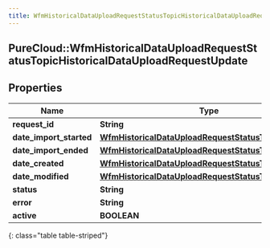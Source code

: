 ```yaml
---
title: WfmHistoricalDataUploadRequestStatusTopicHistoricalDataUploadRequestUpdate
---
```

## PureCloud::WfmHistoricalDataUploadRequestStatusTopicHistoricalDataUploadRequestUpdate

## Properties

|Name | Type | Description | Notes|
|------------ | ------------- | ------------- | -------------|
| **request_id** | **String** |  | [optional] |
| **date_import_started** | [**WfmHistoricalDataUploadRequestStatusTopicDateTime**](WfmHistoricalDataUploadRequestStatusTopicDateTime.html) |  | [optional] |
| **date_import_ended** | [**WfmHistoricalDataUploadRequestStatusTopicDateTime**](WfmHistoricalDataUploadRequestStatusTopicDateTime.html) |  | [optional] |
| **date_created** | [**WfmHistoricalDataUploadRequestStatusTopicDateTime**](WfmHistoricalDataUploadRequestStatusTopicDateTime.html) |  | [optional] |
| **date_modified** | [**WfmHistoricalDataUploadRequestStatusTopicDateTime**](WfmHistoricalDataUploadRequestStatusTopicDateTime.html) |  | [optional] |
| **status** | **String** |  | [optional] |
| **error** | **String** |  | [optional] |
| **active** | **BOOLEAN** |  | [optional] |
{: class="table table-striped"}


